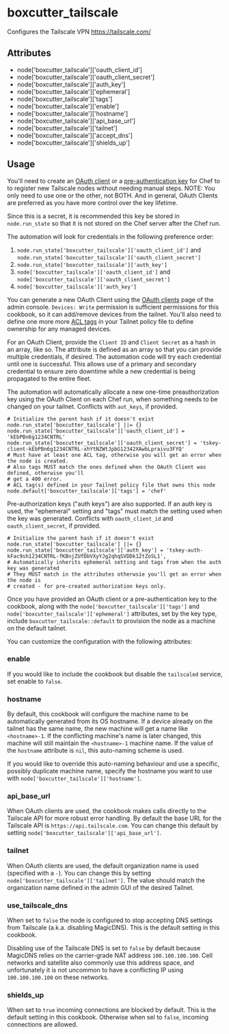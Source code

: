 # boxcutter_tailscale

Configures the Tailscale VPN https://tailscale.com/

## Attributes

- node['boxcutter_tailscale']['oauth_client_id']
- node['boxcutter_tailscale']['oauth_client_secret']
- node['boxcutter_tailscale']['auth_key']
- node['boxcutter_tailscale']['ephemeral']
- node['boxcutter_tailscale']['tags']
- node['boxcutter_tailscale']['enable']
- node['boxcutter_tailscale']['hostname']
- node['boxcutter_tailscale']['api_base_url']
- node['boxcutter_tailscale']['tailnet']
- node['boxcutter_tailscale']['accept_dns']
- node['boxcutter_tailscale']['shields_up']

## Usage

You'll need to create an [OAuth client](https://tailscale.com/kb/1215/oauth-clients)
or a [pre-authentication key](https://tailscale.com/kb/1085/auth-keys) for Chef to
to register new Tailscale nodes without needing manual steps. NOTE: You only need
to use one or the other, not BOTH. And in general, OAuth Clients are preferred
as you have more control over the key lifetime.

Since this is a secret, it is recommended this key be stored in
`node.run_state` so that it is not stored on the Chef server after the Chef run.

The automation will look for credentials in the following preference order:
1. `node.run_state['boxcutter_tailscale']['oauth_client_id']` and `node.run_state['boxcutter_tailscale']['oauth_client_secret']`
2. `node.run_state['boxcutter_tailscale']['auth_key']`
3. `node['boxcutter_tailscale']['oauth_client_id']` and `node['boxcutter_tailscale']['oauth_client_secret']`
4. `node['boxcutter_tailscale']['auth_key']`

You can generate a new OAuth Client using the [OAuth clients](https://login.tailscale.com/admin/settings/oauth)
page of the admin console. `Devices: Write` permission is sufficient permissions
for this cookbook, so it can add/remove devices from the tailnet. You'll also need
to define one more more [ACL tags](https://tailscale.com/kb/1068/acl-tags) in your
Tailnet policy file to define ownership for any managed devices.

For an OAuth Client, provide the `Client ID` and `Client Secret` as a hash in an
array, like so. The attribute is defined as an array so that you can provide multiple
credentials, if desired. The automation code will try each credential until one is
successful. This allows use of a primary and secondary credential to ensure zero downtime
while a new credential is being propagated to the entire fleet.

The automation will automatically allocate a new one-time preauthorization key using
the OAuth Client on each Chef run, when something needs to be changed on your tailnet.
Conflicts with `aut_keys`, if provided.

```
# Initialize the parent hash if it doesn't exist
node.run_state['boxcutter_tailscale'] ||= {}
node.run_state['boxcutter_tailscale']['oauth_client_id'] = 'kEbPBn6g1234CNTRL'
node.run_state['boxcutter_tailscale']['oauth_client_secret'] = 'tskey-client-kEbPBn6g1234CNTRL-xhYtNZWtJpbG12342XAwbLpraivu3FYQ'
# Must have at least one ACL tag, otherwise you will get an error when the node is created.
# Also tags MUST match the ones defined when the OAuth Client was defined, otherwise you'll
# get a 400 error.
# ACL tag(s) defined in your Tailnet policy file that owns this node
node.default['boxcutter_tailscale']['tags'] = 'chef'
```

Pre-authorization keys ("auth keys") are also supported. If an auth key is used,
the "ephemeral" setting and "tags" must match the setting used when the key was generated.
Conflicts with `oauth_client_id` and `oauth_client_secret`, if provided.

```
# Initialize the parent hash if it doesn't exist
node.run_state['boxcutter_tailscale'] ||= {}
node.run_state['boxcutter_tailscale']['auth_key'] = 'tskey-auth-kFac9sh1234CNTRL-fKBnjZUfDbVXyYJg2qhqSVDDk12tZoSL1',
# Automatically inherits ephemeral setting and tags from when the auth key was generated
# They MUST match in the attributes otherwsie you'll get an error when the node is
# created - for pre-created authorization keys only.
```

Once you have provided an OAuth client or a pre-authentication key to the cookbook,
along with the `node['boxcutter_tailscale']['tags']` and `node['boxcutter_tailscale']['ephemeral']`
attributes, set by the key type, include `boxcutter_tailscale::default` to provision
the node as a machine on the default tailnet.

You can customize the configuration with the following attributes:

### enable

If you would like to include the cookbook but disable the `tailscaled` service, 
set enable to `false`.

### hostname

By default, this cookbook will configure the machine name to be automatically
generated from its OS hostname. If a device already on the tailnet has the same
name, the new machine will get a name like `<hostname>-1`. If the conflicting
machine's name is later changed, this machine will still maintain the
`<hostname>-1` machine name. If the value of the `hostname`
attribute is `nil`, this auto-naming scheme is used.

If you would like to override this auto-naming behaviour and use a specific,
possibly duplicate machine name, specify the hostname you want to use with
`node['boxcutter_tailscale']['hostname']`.

### api_base_url

When OAuth clients are used, the cookbook makes calls directly to the Tailscale
API for more robust error handling. By default the base URL for the Tailscale
API is `https://api.tailscale.com`. You can change this default by setting
`node['boxcutter_tailscale']['api_base_url']`.

### tailnet

When OAuth clients are used, the default organization name is used (specified with
a `-`). You can change this by setting `node['boxcutter_tailscale']['tailnet']`.
The value should match the organization name defined in the admin GUI of the
desired Tailnet.

### use_tailscale_dns

When set to `false` the node is configured to stop accepting DNS settings from
Tailscale (a.k.a. disabling MagicDNS). This is the default setting in this cookbook.

Disabling use of the Tailscale DNS is set to `false` by default because
MagicDNS relies on the carrier-grade NAT address `100.100.100.100`. Cell networks
and satellite also commonly use this address space, and unfortunately it is
not uncommon to have a conflicting IP using `100.100.100.100` on these networks.

### shields_up

When set to `true` incoming connections are blocked by default. This is the default
setting in this cookbook. Otherwise when sel to `false`, incoming connections are
allowed.
